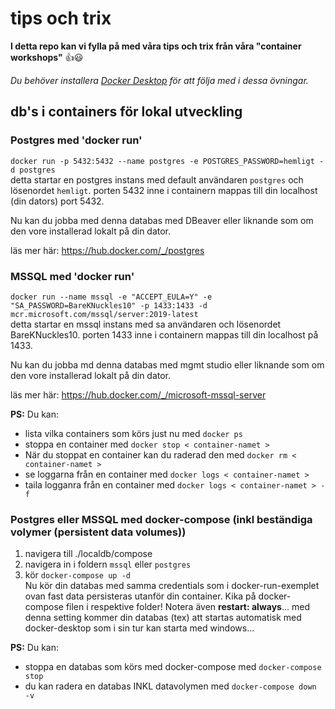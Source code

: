 # tips och trix

**I detta repo kan vi fylla på med våra tips och trix från våra "container workshops"**  👍😃

*Du behöver installera [Docker Desktop](https://www.docker.com/products/docker-desktop/) för att följa med i dessa övningar.*

## db's i containers för lokal utveckling

### Postgres med 'docker run'
```docker run -p 5432:5432 --name postgres -e POSTGRES_PASSWORD=hemligt -d postgres```   
detta startar en postgres instans med default användaren ``postgres`` och lösenordet ``hemligt``. 
porten 5432 inne i containern mappas till din localhost (din dators) port 5432.  

Nu kan du jobba med denna databas med DBeaver eller liknande som om den vore installerad lokalt på din dator.

läs mer här: https://hub.docker.com/_/postgres

### MSSQL med 'docker run'
```docker run --name mssql -e "ACCEPT_EULA=Y" -e "SA_PASSWORD=BareKNuckles10" -p 1433:1433 -d mcr.microsoft.com/mssql/server:2019-latest```  
detta startar en mssql instans med sa användaren och lösenordet BareKNuckles10. porten 1433 inne i containern mappas till din localhost på 1433.   

Nu kan du jobba md denna databas med mgmt studio eller liknande som om den vore installerad lokalt på din dator.

läs mer här: https://hub.docker.com/_/microsoft-mssql-server



**PS:** Du kan:

- lista vilka containers som körs just nu med ``docker ps``  
- stoppa en container med ``docker stop < container-namet >``  
- När du stoppat en container kan du raderad den med ``docker rm < container-namet >`` 
- se loggarna från en container med ``docker logs < container-namet >`` 
- taila logganra från en container med ``docker logs < container-namet > -f `` 

### Postgres eller MSSQL med **docker-compose** (inkl beständiga volymer (persistent data volumes))

1. navigera till ./localdb/compose
2. navigera in i foldern ``mssql`` eller ``postgres``
3. kör ```docker-compose up -d```  
Nu kör din databas med samma credentials som i docker-run-exemplet ovan fast data persisteras utanför din container. Kika på docker-compose filen i respektive folder! Notera även **restart: always**... med denna setting kommer din databas (tex) att startas automatisk med docker-desktop som i sin tur kan starta med windows...

**PS:** Du kan:
- stoppa en databas som körs med docker-compose med ``docker-compose stop``   
- du kan radera en databas INKL datavolymen med ``docker-compose down -v`` 
